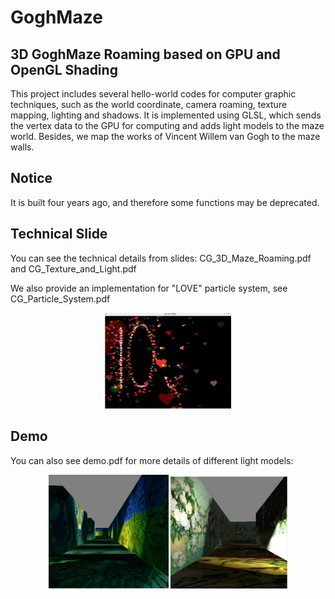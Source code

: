 # GoghMaze

## 3D GoghMaze Roaming based on GPU and OpenGL Shading
This project includes several hello-world codes for computer graphic techniques, such as the world coordinate, camera roaming, texture mapping, lighting and shadows. It is implemented using GLSL, which sends the vertex data to the GPU for computing and adds light models to the maze world. Besides, we map the works of Vincent Willem van Gogh to the maze walls.

## Notice
It is built four years ago, and therefore some functions may be deprecated.

## Technical Slide
You can see the technical details from slides: CG_3D_Maze_Roaming.pdf and CG_Texture_and_Light.pdf

We also provide an implementation for "LOVE" particle system, see CG_Particle_System.pdf

<div align=center><img width="40%" height="40%" src="figure/1.png"/></div>

## Demo
You can also see demo.pdf for more details of different light models:

<div align=center><img width="38%" height="38%" src="figure/2.png"/>    <img width="37%" height="37%" src="figure/3.png"/></div>
